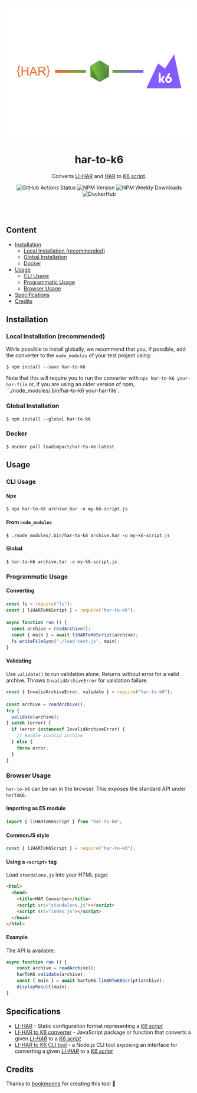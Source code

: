 <div align="center">

![har-to-k6 cover image](./assets/har-to-k6-cover.png)

# har-to-k6
Converts [LI-HAR](li-har.spec.md) and [HAR](https://w3c.github.io/web-performance/specs/HAR/Overview.html) to [K6 script](https://docs.k6.io/docs).

![GitHub Actions Status](https://github.com/loadimpact/har-to-k6/workflows/Release/badge.svg)
![NPM Version](https://img.shields.io/npm/v/har-to-k6.svg)
![NPM Weekly Downloads](https://img.shields.io/npm/dw/har-to-k6.svg)
![DockerHub](https://img.shields.io/docker/pulls/loadimpact/har-to-k6.svg)

</div>

<br/><br/>

## Content
- [Installation](#installation)
  - [Local Installation (recommended)](#local-installation-recommended)
  - [Global Installation](#global-installation)
  - [Docker](#docker)
- [Usage](#usage)
  - [CLI Usage](#cli-usage)
  - [Programmatic Usage](#programmatic-usage)
  - [Browser Usage](#browser-usage)
- [Specifications](#specifications)
- [Credits](#credits)

## Installation

### Local Installation (recommended)

While possible to install globally, we recommend that you, if possible, add the converter to the
`node_modules` of your test project using:

```shell
$ npm install --save har-to-k6
```

Note that this will require you to run the converter with `npx har-to-k6 your-har-file` or,
if you are using an older version of npm, ``./node_modules/.bin/har-to-k6 your-har-file`.

### Global Installation

```shell
$ npm install --global har-to-k6
```

### Docker

```shell
$ docker pull loadimpact/har-to-k6:latest
```

## Usage

### CLI Usage

#### Npx
```shell
$ npx har-to-k6 archive.har -o my-k6-script.js
```

#### From `node_modules`

```shell
$ ./node_modules/.bin/har-to-k6 archive.har -o my-k6-script.js
```

#### Global

```shell
$ har-to-k6 archive.tar -o my-k6-script.js
```

### Programmatic Usage

#### Converting

```js
const fs = require("fs");
const { liHARToK6Script } = require("har-to-k6");

async function run () {
  const archive = readArchive();
  const { main } = await liHARToK6Script(archive);
  fs.writeFileSync("./load-test.js", main);
}
```

#### Validating

Use `validate()` to run validation alone. Returns without error for a valid
archive. Throws `InvalidArchiveError` for validation failure.

```js
const { InvalidArchiveError, validate } = require("har-to-k6");

const archive = readArchive();
try {
  validate(archive);
} catch (error) {
  if (error instanceof InvalidArchiveError) {
    // Handle invalid archive
  } else {
    throw error;
  }
}
```

### Browser Usage

`har-to-k6` can be ran in the browser. This exposes the standard
API under `harToK6`.


#### Importing as ES module
```javascript
import { liHARToK6Script } from "har-to-k6";
```

#### CommonJS style
```javascript
const { liHARToK6Script } = require("har-to-k6");
```

#### Using a `<script>` tag

Load `standalone.js` into your HTML page:

```html
<html>
  <head>
    <title>HAR Converter</title>
    <script src="standalone.js"></script>
    <script src="index.js"></script>
  </head>
</html>
```

#### Example

The API is available:

```js
async function run () {
    const archive = readArchive();
    harToK6.validate(archive);
    const { main } = await harToK6.liHARToK6Script(archive);
    displayResult(main);
}
```

## Specifications


- [LI-HAR](li-har.spec.md) - Static configuration format representing a
  [_K6 script_](https://docs.k6.io/docs)
- [LI-HAR to K6 converter](converter.spec.md) - JavaScript package or function
  that converts a given [_LI-HAR_](li-har.spec.md) to a
  [_K6 script_](https://docs.k6.io/docs)
- [LI-HAR to K6 CLI tool](cli-tool.spec.md) - a Node.js CLI tool exposing an
  interface for converting a given [_LI-HAR_](li-har.spec.md) to a
  [_K6 script_](https://docs.k6.io/docs)

## Credits
Thanks to [bookmoons](https://github.com/bookmoons) for creating this tool 🎉
